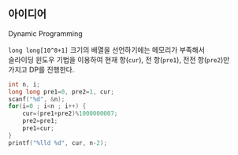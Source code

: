 ## 아이디어
Dynamic Programming

`long long[10^8+1]` 크기의 배열을 선언하기에는 메모리가 부족해서  
슬라이딩 윈도우 기법을 이용하여 현재 항(`cur`), 전 항(`pre1`), 전전 항(`pre2`)만  
가지고 DP를 진행한다.
```c
int n, i;
long long pre1=0, pre2=1, cur;
scanf("%d", &n);
for(i=0 ; i<n ; i++) {
	cur=(pre1+pre2)%1000000007;
	pre2=pre1;
	pre1=cur;
}
printf("%lld %d", cur, n-2);
```